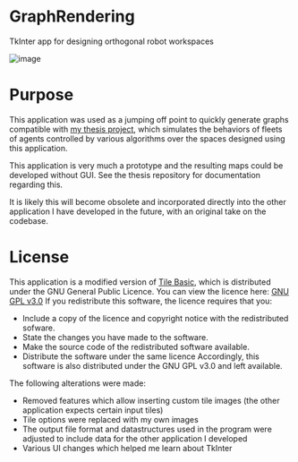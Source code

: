 # GraphRendering
TkInter app for designing orthogonal robot workspaces

![image](https://github.com/TWCCarlson/GraphRendering/assets/72635603/4f57de71-6646-47ed-a116-70038ab86349)

# Purpose
This application was used as a jumping off point to quickly generate graphs compatible with [my thesis project](https://github.com/TWCCarlson/RoboWarehousingSim), which simulates the behaviors of fleets of agents controlled by various algorithms over the spaces designed using this application.

This application is very much a prototype and the resulting maps could be developed without GUI. See the thesis repository for documentation regarding this.

It is likely this will become obsolete and incorporated directly into the other application I have developed in the future, with an original take on the codebase.

# License
This application is a modified version of [Tile Basic](https://multilingual-coder.github.io/tilebasic/about.html), which is distributed under the GNU General Public Licence. 
You can view the licence here: [GNU GPL v3.0](https://www.gnu.org/licenses/gpl-3.0.en.html)
If you redistribute this software, the licence requires that you:
 - Include a copy of the licence and copyright notice with the redistributed sofware.
 - State the changes you have made to the software.
 - Make the source code of the redistributed software available.
 - Distribute the software under the same licence
Accordingly, this software is also distributed under the GNU GPL v3.0 and left available.

The following alterations were made:
 - Removed features which allow inserting custom tile images (the other application expects certain input tiles)
 - Tile options were replaced with my own images
 - The output file format and datastructures used in the program were adjusted to include data for the other application I developed
 - Various UI changes which helped me learn about TkInter
